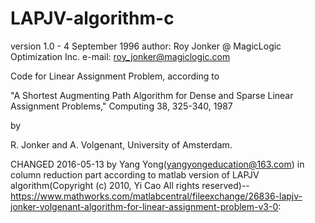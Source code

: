 # LAPJV-algorithm-c

version 1.0 - 4 September 1996
   author: Roy Jonker @ MagicLogic Optimization Inc.
   e-mail: roy_jonker@magiclogic.com

   Code for Linear Assignment Problem, according to 
   
   "A Shortest Augmenting Path Algorithm for Dense and Sparse Linear   
    Assignment Problems," Computing 38, 325-340, 1987
   
   by
   
   R. Jonker and A. Volgenant, University of Amsterdam.
   

   CHANGED 2016-05-13 by Yang Yong(yangyongeducation@163.com) in column reduction part according to 
   matlab version of LAPJV algorithm(Copyright (c) 2010, Yi Cao All rights reserved)--
   https://www.mathworks.com/matlabcentral/fileexchange/26836-lapjv-jonker-volgenant-algorithm-for-linear-assignment-problem-v3-0:

